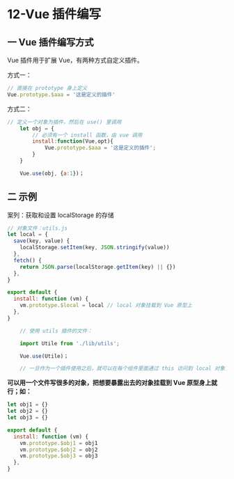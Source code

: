 # 12-Vue 插件编写

## 一 Vue 插件编写方式

Vue 插件用于扩展 Vue，有两种方式自定义插件。

方式一：

```js
// 直接在 prototype 身上定义
Vue.prototype.$aaa = '这是定义的插件'
```

方式二：

```js
// 定义一个对象为插件，然后在 use() 里调用
    let obj = {
        // 必须有一个 install 函数，由 vue 调用
        install:function(Vue,opt){
            Vue.prototype.$aaa = '这是定义的插件';
        }
    }

    Vue.use(obj, {a:1})；
```

## 二 示例

案列：获取和设置 localStorage 的存储

```js
// 对象文件：utils.js
let local = {
  save(key, value) {
    localStorage.setItem(key, JSON.stringify(value))
  },
  fetch() {
    return JSON.parse(localStorage.getItem(key) || {})
  },
}

export default {
  install: function (vm) {
    vm.prototype.$local = local // local 对象挂载到 Vue 原型上
  },
}
```

```js
    // 使用 utils 插件的文件：

    import Utile from './lib/utils';

    Vue.use(Utile)；

    // 一旦作为一个插件使用之后，就可以在每个组件里面通过 this 访问到 local 对象了
```

**可以用一个文件写很多的对象，把想要暴露出去的对象挂载到 Vue 原型身上就行；如：**

```js
let obj1 = {}
let obj2 = {}
let obj3 = {}

export default {
  install: function (vm) {
    vm.prototype.$obj1 = obj1
    vm.prototype.$obj2 = obj2
    vm.prototype.$obj3 = obj3
  },
}
```

